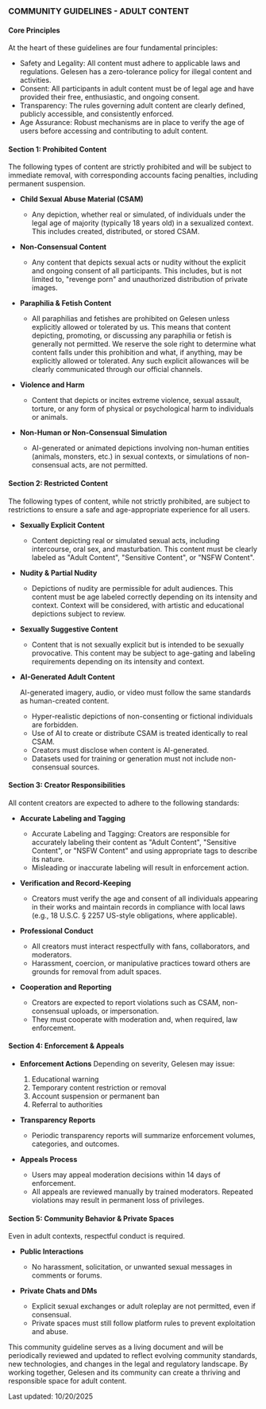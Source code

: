 ### COMMUNITY GUIDELINES - ADULT CONTENT


#### Core Principles
At the heart of these guidelines are four fundamental principles:

- Safety and Legality: All content must adhere to applicable laws and regulations. Gelesen has a zero-tolerance policy for illegal content and activities.
- Consent: All participants in adult content must be of legal age and have provided their free, enthusiastic, and ongoing consent.
- Transparency: The rules governing adult content are clearly defined, publicly accessible, and consistently enforced.
- Age Assurance: Robust mechanisms are in place to verify the age of users before accessing and contributing to adult content.

#### Section 1: Prohibited Content
The following types of content are strictly prohibited and will be subject to immediate removal, with corresponding accounts facing penalties, including permanent suspension.

- **Child Sexual Abuse Material (CSAM)**
    - Any depiction, whether real or simulated, of individuals under the legal age of majority (typically 18 years old) in a sexualized context. This includes created, distributed, or stored CSAM.

- **Non-Consensual Content**
    - Any content that depicts sexual acts or nudity without the explicit and ongoing consent of all participants. This includes, but is not limited to, "revenge porn" and unauthorized distribution of private images.

- **Paraphilia & Fetish Content**
    - All paraphilias and fetishes are prohibited on Gelesen unless explicitly allowed or tolerated by us. This means that content depicting, promoting, or discussing any paraphilia or fetish is generally not permitted. We reserve the sole right to determine what content falls under this prohibition and what, if anything, may be explicitly allowed or tolerated. Any such explicit allowances will be clearly communicated through our official channels.

- **Violence and Harm**
    - Content that depicts or incites extreme violence, sexual assault, torture, or any form of physical or psychological harm to individuals or animals.
- **Non-Human or Non-Consensual Simulation**
    - AI-generated or animated depictions involving non-human entities (animals, monsters, etc.) in sexual contexts, or simulations of non-consensual acts, are not permitted.

#### Section 2: Restricted Content
The following types of content, while not strictly prohibited, are subject to restrictions to ensure a safe and age-appropriate experience for all users.

- **Sexually Explicit Content**
    - Content depicting real or simulated sexual acts, including intercourse, oral sex, and masturbation. This content must be clearly labeled as "Adult Content", "Sensitive Content", or "NSFW Content".

- **Nudity & Partial Nudity**
    - Depictions of nudity are permissible for adult audiences. This content must be age labeled correctly depending on its intensity and context. Context will be considered, with artistic and educational depictions subject to review.

- **Sexually Suggestive Content**
    - Content that is not sexually explicit but is intended to be sexually provocative. This content may be subject to age-gating and labeling requirements depending on its intensity and context.

- **AI-Generated Adult Content**

    AI-generated imagery, audio, or video must follow the same standards as human-created content.

    - Hyper-realistic depictions of non-consenting or fictional individuals are forbidden.
    - Use of AI to create or distribute CSAM is treated identically to real CSAM.
    - Creators must disclose when content is AI-generated.
    - Datasets used for training or generation must not include non-consensual sources.

#### Section 3: Creator Responsibilities
All content creators are expected to adhere to the following standards:

- **Accurate Labeling and Tagging**
    - Accurate Labeling and Tagging: Creators are responsible for accurately labeling their content as "Adult Content", "Sensitive Content", or "NSFW Content" and using appropriate tags to describe its nature.
    - Misleading or inaccurate labeling will result in enforcement action.

- **Verification and Record-Keeping**
    - Creators must verify the age and consent of all individuals appearing in their works and maintain records in compliance with local laws (e.g., 18 U.S.C. § 2257 US-style obligations, where applicable).

- **Professional Conduct**
    - All creators must interact respectfully with fans, collaborators, and moderators.
    - Harassment, coercion, or manipulative practices toward others are grounds for removal from adult spaces.

- **Cooperation and Reporting**
    - Creators are expected to report violations such as CSAM, non-consensual uploads, or impersonation.
    - They must cooperate with moderation and, when required, law enforcement.

#### Section 4: Enforcement & Appeals

- **Enforcement Actions**
    Depending on severity, Gelesen may issue:
    1. Educational warning
    2. Temporary content restriction or removal
    3. Account suspension or permanent ban
    4. Referral to authorities

- **Transparency Reports**
    - Periodic transparency reports will summarize enforcement volumes, categories, and outcomes.

- **Appeals Process**
    - Users may appeal moderation decisions within 14 days of enforcement.
    - All appeals are reviewed manually by trained moderators. Repeated violations may result in permanent loss of privileges.

#### Section 5: Community Behavior & Private Spaces
Even in adult contexts, respectful conduct is required.

- **Public Interactions**
    - No harassment, solicitation, or unwanted sexual messages in comments or forums.

- **Private Chats and DMs**
    - Explicit sexual exchanges or adult roleplay are not permitted, even if consensual.
    - Private spaces must still follow platform rules to prevent exploitation and abuse.

This community guideline serves as a living document and will be periodically reviewed and updated to reflect evolving community standards, new technologies, and changes in the legal and regulatory landscape. By working together, Gelesen and its community can create a thriving and responsible space for adult content.

Last updated: 10/20/2025